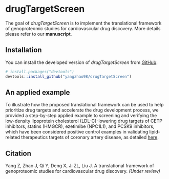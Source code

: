 
# drugTargetScreen

<!-- badges: start -->
<!-- badges: end -->

The goal of *drugTargetScreen* is to implement the translational framework of genoproteomic studies for cardiovascular drug discovery. More details please refer to our **manuscript**. 


## Installation

You can install the developed version of *drugTargetScreen* from [GitHub](https://github.com/yangzhao98/drugTargetScreen):

``` r
# install.packages("devtools")
devtools::install_github("yangzhao98/drugTargetScreen")
```

## An applied example

To illustrate how the proposed translational framework can be used to help prioritize drug targets and accelerate the drug development process, we provided a step-by-step applied example to screening and verifying the low-density lipoprotein cholesterol (LDL-C)-lowering drug targets of CETP inhibitors, statins (HMGCR), ezetimibe (NPC1L1), and PCSK9 inhibitors, which have been considered positive control examples in validating lipid-related therapeutics targets of coronary artery disease, as detailed [here](https://yangzhao98.github.io/drugTargetScreen/articles/Codes_for_Paper_1.html).

## Citation

Yang Z, Zhao J, Qi Y, Deng X, Ji ZL, Liu J. A translational framework of genoproteomic studies for cardiovascular drug discovery. *(Under review)*


